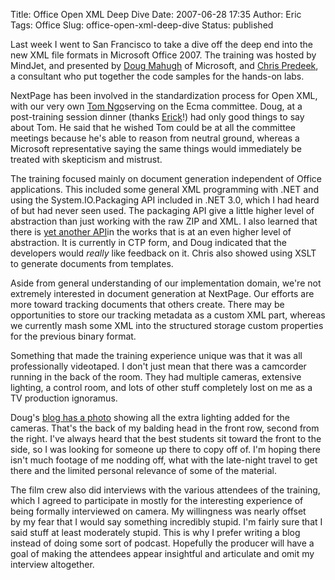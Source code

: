 Title: Office Open XML Deep Dive
Date: 2007-06-28 17:35
Author: Eric
Tags: Office
Slug: office-open-xml-deep-dive
Status: published

Last week I went to San Francisco to take a dive off the deep end into
the new XML file formats in Microsoft Office 2007. The training was
hosted by MindJet, and presented by [Doug
Mahugh](http://blogs.msdn.com/dmahugh/ "Doug Mahugh") of Microsoft, and
[Chris Predeek](http://predeekc.spaces.live.com/ "Chris Predeek"), a
consultant who put together the code samples for the hands-on labs.

NextPage has been involved in the standardization process for
Open XML, with our very own [Tom
Ngo](http://www.nextpage.com/about/bios/tom.htm "Dr. Ngo")serving on the
Ecma committee. Doug, at a post-training session dinner (thanks
[Erick](http://erickwa.spaces.live.com/ "Erick Watson")!) had only good
things to say about Tom. He said that he wished Tom could be at all the
committee meetings because he's able to reason from neutral ground,
whereas a Microsoft representative saying the same things would
immediately be treated with skepticism and mistrust.

The training focused mainly on document generation independent of Office
applications. This included some general XML programming with .NET and
using the System.IO.Packaging API included in .NET 3.0, which I had
heard of but had never seen used. The packaging API give a little higher
level of abstraction than just working with the raw ZIP and XML. I also
learned that there is [yet another
API](http://openxmldeveloper.org/archive/2007/06/06/1640.aspx)in the
works that is at an even higher level of abstraction. It is currently in
CTP form, and Doug indicated that the developers would *really* like
feedback on it. Chris also showed using XSLT to generate documents from
templates.

Aside from general understanding of our implementation domain, we're not
extremely interested in document generation at NextPage. Our efforts are
more toward tracking documents that others create. There may be
opportunities to store our tracking metadata as a custom XML part,
whereas we currently mash some XML into the structured storage custom
properties for the previous binary format.

Something that made the training experience unique was that it was all
professionally videotaped. I don't just mean that there was a camcorder
running in the back of the room. They had multiple cameras, extensive
lighting, a control room, and lots of other stuff completely lost on me
as a TV production ignoramus.

Doug's [blog has a
photo](http://blogs.msdn.com/dmahugh/archive/2007/06/22/san-francisco-workshop.aspx)
showing all the extra lighting added for the cameras. That's the back of
my balding head in the front row, second from the right. I've always
heard that the best students sit toward the front to the side, so I was
looking for someone up there to copy off of. I'm hoping there isn't much
footage of me nodding off, what with the late-night travel to get there
and the limited personal relevance of some of the material.

The film crew also did interviews with the various attendees of the
training, which I agreed to participate in mostly for the interesting
experience of being formally interviewed on camera. My willingness was
nearly offset by my fear that I would say something incredibly stupid.
I'm fairly sure that I said stuff at least moderately stupid. This is
why I prefer writing a blog instead of doing some sort of podcast.
Hopefully the producer will have a goal of making the attendees appear
insightful and articulate and omit my interview altogether.
